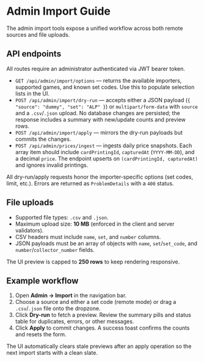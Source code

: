 # Admin Import Guide

The admin import tools expose a unified workflow across both remote sources and file uploads.

## API endpoints

All routes require an administrator authenticated via JWT bearer token.

- `GET /api/admin/import/options` — returns the available importers, supported games, and known set codes. Use this to populate selection lists in the UI.
- `POST /api/admin/import/dry-run` — accepts either a JSON payload (`{ "source": "dummy", "set": "ALP" }`) or `multipart/form-data` with `source` and a `.csv`/`.json` upload. No database changes are persisted; the response includes a summary with new/update counts and preview rows.
- `POST /api/admin/import/apply` — mirrors the dry-run payloads but commits the changes.
- `POST /api/admin/prices/ingest` — ingests daily price snapshots. Each array item should include `cardPrintingId`, `capturedAt` (`YYYY-MM-DD`), and a decimal `price`. The endpoint upserts on `(cardPrintingId, capturedAt)` and ignores invalid printings.

All dry-run/apply requests honor the importer-specific options (set codes, limit, etc.). Errors are returned as `ProblemDetails` with a `400` status.

## File uploads

- Supported file types: `.csv` and `.json`.
- Maximum upload size: **10 MB** (enforced in the client and server validators).
- CSV headers must include `name`, `set`, and `number` columns.
- JSON payloads must be an array of objects with `name`, `set`/`set_code`, and `number`/`collector_number` fields.

The UI preview is capped to **250 rows** to keep rendering responsive.

## Example workflow

1. Open **Admin → Import** in the navigation bar.
2. Choose a source and either a set code (remote mode) or drag a `.csv`/`.json` file onto the dropzone.
3. Click **Dry-run** to fetch a preview. Review the summary pills and status table for duplicates, errors, or other messages.
4. Click **Apply** to commit changes. A success toast confirms the counts and resets the form.

The UI automatically clears stale previews after an apply operation so the next import starts with a clean slate.
